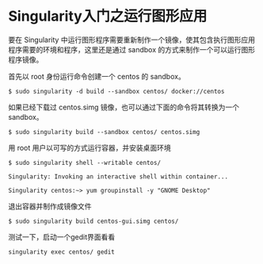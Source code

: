 # Singularity入门之运行图形应用

要在 Singularity 中运行图形程序需要重新制作一个镜像，使其包含执行图形应用程序需要的环境和程序，这里还是通过 sandbox 的方式来制作一个可以运行图形程序镜像。

首先以 root 身份运行命令创建一个 centos 的 sandbox。

``` shell
$ sudo singularity -d build --sandbox centos/ docker://centos
```

如果已经下载过 centos.simg 镜像，也可以通过下面的命令将其转换为一个 sandbox。

``` shell
$ sudo singularity build --sandbox centos/ centos.simg
```

用 root 用户以可写的方式运行容器，并安装桌面环境

``` shell
$ sudo singularity shell --writable centos/

Singularity: Invoking an interactive shell within container...

Singularity centos:~> yum groupinstall -y "GNOME Desktop"
```

退出容器并制作成镜像文件

``` shell
$ sudo singularity build centos-gui.simg centos/
```

测试一下，启动一个gedit界面看看

``` shell
singularity exec centos/ gedit
```
